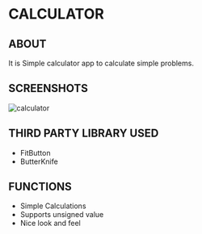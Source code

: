# CALCULATOR

## ABOUT
It is Simple calculator app to calculate simple problems.

## SCREENSHOTS
![calculator](https://user-images.githubusercontent.com/44651301/103457476-b58d5800-4d25-11eb-88fa-d35ebe2fc082.gif)

## THIRD PARTY LIBRARY USED
* FitButton
* ButterKnife 

## FUNCTIONS
* Simple Calculations
* Supports unsigned value
* Nice look and feel
